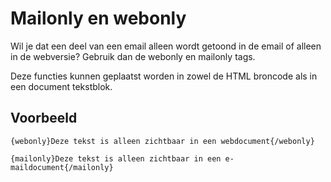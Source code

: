# Mailonly en webonly
Wil je dat een deel van een email alleen wordt getoond in de email of
alleen in de webversie? Gebruik dan de webonly en mailonly tags.

Deze functies kunnen geplaatst worden in zowel de HTML broncode als in
een document tekstblok.

Voorbeeld
---------

`{webonly}Deze tekst is alleen zichtbaar in een webdocument{/webonly}`

`{mailonly}Deze tekst is alleen zichtbaar in een e-maildocument{/mailonly}`
